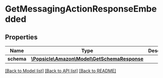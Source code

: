 # GetMessagingActionResponseEmbedded

## Properties
Name | Type | Description | Notes
------------ | ------------- | ------------- | -------------
**schema** | [**\Popsicle\Amazon\Model\GetSchemaResponse**](GetSchemaResponse.md) |  | [optional] 

[[Back to Model list]](../../README.md#documentation-for-models) [[Back to API list]](../../README.md#documentation-for-api-endpoints) [[Back to README]](../../README.md)

